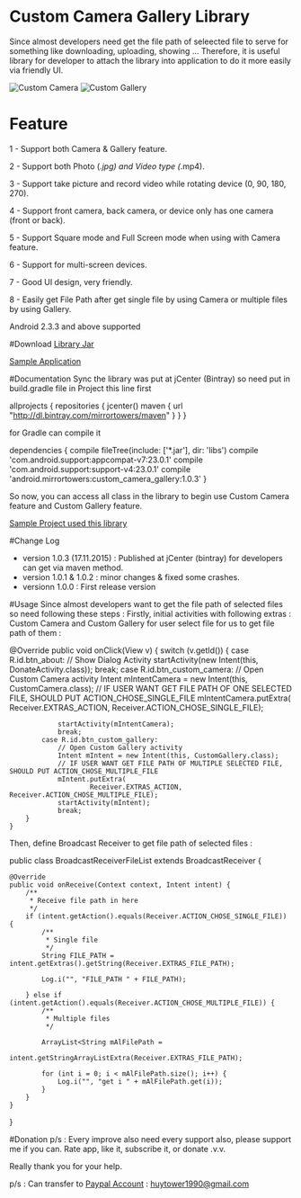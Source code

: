 # Custom Camera Gallery Library
Since almost developers need get the file path of seleected file to serve for something like downloading, uploading, showing ... Therefore, it is useful library for developer to attach the library into application to do it more easily via friendly UI.

![Custom Camera]({{site.baseurl}}/http://www.4shared.com/download/5DcwZoMuce/Screenshot_2015-11-17-15-36-23.jpg?sbsr=344f12e97ee659a8bcea405f252079b2959&lgfp=3000)
![Custom Gallery]({{site.baseurl}}/http://www.4shared.com/download/bJsQ0s7uce/Screenshot_2015-11-17-15-35-47.jpg?sbsr=d00e049cd0beb270922e1f2fb7ff5d69959&lgfp=3000)

# Feature
1 - Support both Camera & Gallery feature.

2 - Support both Photo (*.jpg) and Video type (*.mp4).

3 - Support take picture and record video while rotating device (0, 90, 180, 270).

4 - Support front camera, back camera, or device only has one camera (front or back). 

5 - Support Square mode and Full Screen mode when using with Camera feature.  

6 - Support for multi-screen devices.  

7 - Good UI design, very friendly.  

8 - Easily get File Path after get single file by using Camera or multiple files by using Gallery.

Android 2.3.3 and above supported

#Download
[Library Jar](https://bintray.com/artifact/download/mirrortowers/maven/android/mirrortowers/custom_camera_gallery/1.0.3/custom_camera_gallery-1.0.3-sources.jar "Bintray")

[Sample Application](https://play.google.com/store/apps/details?id=mirrortowers.beautiful_bag.android.custom_camera.custom_gallery&hl=en "Google Play Store")

#Documentation
Sync the library was put at jCenter (Bintray) so need put in build.gradle file in Project this line first 

allprojects {
    repositories {
        jcenter()
        maven {
            url  "http://dl.bintray.com/mirrortowers/maven"
        }
    }
}

for Gradle can compile it

dependencies {
    compile fileTree(include: ['*.jar'], dir: 'libs')
    compile 'com.android.support:appcompat-v7:23.0.1'
    compile 'com.android.support:support-v4:23.0.1'
    compile 'android.mirrortowers:custom_camera_gallery:1.0.3'
}

So now, you can access all class in the library to begin use Custom Camera feature and Custom Gallery feature.

[Sample Project used this library](https://github.com/mirrortowers/custom_camera_gallery "Custom Camera Gallery sample")

#Change Log
- version 1.0.3 (17.11.2015) : Published at jCenter (bintray) for developers can get via maven method.
- version 1.0.1 & 1.0.2 : minor changes & fixed some crashes.
- versionn 1.0.0 : First release version

#Usage
Since almost developers want to get the file path of selected files so need following these steps :
Firstly, initial activities with following extras : Custom Camera and Custom Gallery for user select file for us to get file path of them :

@Override
    public void onClick(View v) {
        switch (v.getId()) {
            case R.id.btn_about:
                // Show Dialog Activity
                startActivity(new Intent(this, DonateActivity.class));
                break;
            case R.id.btn_custom_camera:
                // Open Custom Camera activity
                Intent mIntentCamera = new Intent(this, CustomCamera.class);
                // IF USER WANT GET FILE PATH OF ONE SELECTED FILE, SHOULD PUT ACTION_CHOSE_SINGLE_FILE
                mIntentCamera.putExtra(
                        Receiver.EXTRAS_ACTION, Receiver.ACTION_CHOSE_SINGLE_FILE);

                startActivity(mIntentCamera);
                break;
            case R.id.btn_custom_gallery:
                // Open Custom Gallery activity
                Intent mIntent = new Intent(this, CustomGallery.class);
                // IF USER WANT GET FILE PATH OF MULTIPLE SELECTED FILE, SHOULD PUT ACTION_CHOSE_MULTIPLE_FILE
                mIntent.putExtra(
                        Receiver.EXTRAS_ACTION, Receiver.ACTION_CHOSE_MULTIPLE_FILE);
                startActivity(mIntent);
                break;
        }
    }
    
Then, define Broadcast Receiver to get file path of selected files :

public class BroadcastReceiverFileList extends BroadcastReceiver {

    @Override
    public void onReceive(Context context, Intent intent) {
        /**
         * Receive file path in here
         */
        if (intent.getAction().equals(Receiver.ACTION_CHOSE_SINGLE_FILE)) {
            /**
             * Single file
             */
            String FILE_PATH = intent.getExtras().getString(Receiver.EXTRAS_FILE_PATH);

            Log.i("", "FILE_PATH " + FILE_PATH);
            
        } else if (intent.getAction().equals(Receiver.ACTION_CHOSE_MULTIPLE_FILE)) {
            /**
             * Multiple files
             */

            ArrayList<String mAlFilePath =
                    intent.getStringArrayListExtra(Receiver.EXTRAS_FILE_PATH);

            for (int i = 0; i < mAlFilePath.size(); i++) {
                Log.i("", "get i " + mAlFilePath.get(i));
            }
        }
    }
}

#Donation
p/s : Every improve also need every support also, please support me if you can.
Rate app, like it, subscribe it, or donate .v.v.

Really thank you for your help.

p/s : Can transfer to [Paypal Account](https://www.paypal.com "Huy Tower") : huytower1990@gmail.com

